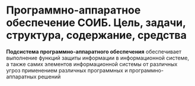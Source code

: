 # Программно-аппаратное обеспечение СОИБ. Цель, задачи, структура, содержание, средства

**Подсистема программно-аппаратного обеспечения** обеспечивает выполнение функций защиты информации в информационной
системе, а также самих элементов информационной системы от различных угроз применением различных программных и
программно-аппаратных решений
